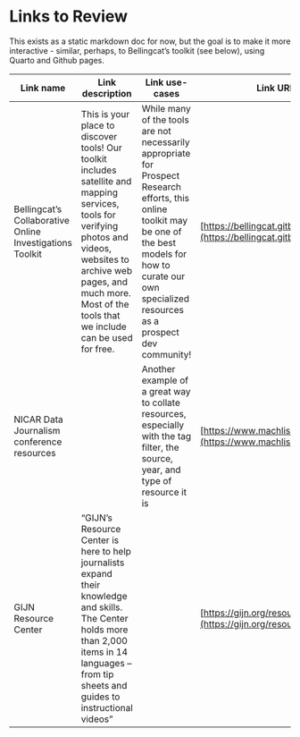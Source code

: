# Links to Review

This exists as a static markdown doc for now, but the goal is to make it more interactive - similar, perhaps, to Bellingcat’s toolkit (see below), using Quarto and Github pages.

| **Link name** | **Link description** | **Link use-cases** | **Link URL** | Cost | Source |
| --- | --- | --- | --- | --- | --- |
| Bellingcat’s Collaborative Online Investigations Toolkit | This is your place to discover tools! Our toolkit includes satellite and mapping services, tools for verifying photos and videos, websites to archive web pages, and much more. Most of the tools that we include can be used for free. | While many of the tools are not necessarily appropriate for Prospect Research efforts, this online toolkit may be one of the best models for how to curate our own specialized resources as a prospect dev community! | [https://bellingcat.gitbook.io/toolkit](https://bellingcat.gitbook.io/toolkit) | Free | PRSPCT-L |
| NICAR Data Journalism conference resources |  | Another example of a great way to collate resources, especially with the tag filter, the source, year, and type of resource it is | [https://www.machlis.com/nicar/](https://www.machlis.com/nicar/) | Free | PRSPCT-L |
| GIJN Resource Center | “GIJN’s Resource Center is here to help journalists expand their knowledge and skills. The Center holds more than 2,000 items in 14 languages – from tip sheets and guides to instructional videos” |  | [https://gijn.org/resource/](https://gijn.org/resource/) | Free | PRSPCT-L |
